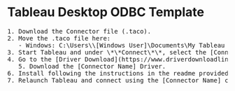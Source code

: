 # Tableau Desktop ODBC Template

<pre>1. Download the Connector file (.taco). <br />2. Move the .taco file here:<br />   - Windows: C:\Users\\[Windows User]\Documents\My Tableau Repository\Connectors <br />3. Start Tableau and under \*\*Connect\*\*, select the [Connector Name] connector. (\*\*Note:\*\* You'll be prompted if the driver is not yet installed.) <br />4. Go to the [Driver Download](https://www.driverdownloadlinkhere.com) page.<br />   5. Download the [Connector Name] Driver.<br />6. Install following the instructions in the readme provided with the client installation. Ensure the 64-bit client version is installed. <br />7. Relaunch Tableau and connect using the [Connector Name] connector. </pre>
